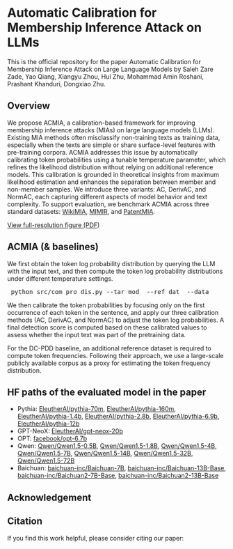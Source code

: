 # Automatic Calibration for Membership Inference Attack on LLMs
This is the official repository for the paper Automatic Calibration for Membership Inference Attack on Large Language Models by Saleh Zare Zade, Yao Qiang, Xiangyu Zhou, Hui Zhu, Mohammad Amin Roshani, Prashant Khanduri, Dongxiao Zhu.
## Overview
We propose ACMIA, a calibration-based framework for improving membership inference attacks (MIAs) on large language models (LLMs). Existing MIA methods often misclassify non-training texts as training data, especially when the texts are simple or share surface-level features with pre-training corpora. ACMIA addresses this issue by automatically calibrating token probabilities using a tunable temperature parameter, which refines the likelihood distribution without relying on additional reference models. This calibration is grounded in theoretical insights from maximum likelihood estimation and enhances the separation between member and non-member samples. We introduce three variants: AC, DerivAC, and NormAC, each capturing different aspects of model behavior and text complexity. To support evaluation, we benchmark ACMIA across three standard datasets: [WikiMIA](https://huggingface.co/datasets/swj0419/WikiMIA), [MIMIR](https://huggingface.co/datasets/iamgroot42/mimir), and [PatentMIA](https://github.com/zhang-wei-chao/DC-PDD).

[View full-resolution figure (PDF)](./illustration.pdf)

## ACMIA (& baselines)
We first obtain the token log probability distribution by querying the LLM with the input text, and then compute the token log probability distributions under different temperature settings.
<pre> python src/com_pro_dis.py --tar_mod <model_name> --ref_dat <data_file> --data <data_file> </pre>
We then calibrate the token probabilities by focusing only on the first occurrence of each token in the sentence, and apply our three calibration methods (AC, DerivAC, and NormAC) to adjust the token log probabilities. A final detection score is computed based on these calibrated values to assess whether the input text was part of the pretraining data.

For the DC-PDD baseline, an additional reference dataset is required to compute token frequencies. Following their approach, we use a large-scale publicly available corpus as a proxy for estimating the token frequency distribution.

## HF paths of the evaluated model in the paper
- Pythia: [EleutherAI/pythia-70m](https://huggingface.co/EleutherAI/pythia-70m), [EleutherAI/pythia-160m](https://huggingface.co/EleutherAI/pythia-160m), [EleutherAI/pythia-1.4b](https://huggingface.co/EleutherAI/pythia-1.4b), [EleutherAI/pythia-2.8b](https://huggingface.co/EleutherAI/pythia-2.8b), [EleutherAI/pythia-6.9b](https://huggingface.co/EleutherAI/pythia-6.9b), [EleutherAI/pythia-12b](https://huggingface.co/EleutherAI/pythia-12b)
- GPT-NeoX: [EleutherAI/gpt-neox-20b](https://huggingface.co/EleutherAI/gpt-neox-20b)
- OPT: [facebook/opt-6.7b](https://huggingface.co/facebook/opt-6.7b)
- Qwen: [Qwen/Qwen1.5-0.5B](https://huggingface.co/Qwen/Qwen1.5-0.5B), [Qwen/Qwen1.5-1.8B](https://huggingface.co/Qwen/Qwen1.5-1.8B), [Qwen/Qwen1.5-4B](https://huggingface.co/Qwen/Qwen1.5-4B), [Qwen/Qwen1.5-7B](https://huggingface.co/Qwen/Qwen1.5-7B), [Qwen/Qwen1.5-14B](https://huggingface.co/Qwen/Qwen1.5-14B), [Qwen/Qwen1.5-32B](https://huggingface.co/Qwen/Qwen1.5-32B), [Qwen/Qwen1.5-72B](https://huggingface.co/Qwen/Qwen1.5-72B)
- Baichuan: [baichuan-inc/Baichuan-7B](https://huggingface.co/baichuan-inc/Baichuan-7B), [baichuan-inc/Baichuan-13B-Base](https://huggingface.co/baichuan-inc/Baichuan-13B-Base), [baichuan-inc/Baichuan2-7B-Base](https://huggingface.co/baichuan-inc/Baichuan2-7B-Base), [baichuan-inc/Baichuan2-13B-Base](https://huggingface.co/baichuan-inc/Baichuan2-13B-Base)

## Acknowledgement

## Citation
If you find this work helpful, please consider citing our paper:
